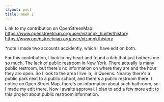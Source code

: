 ```yaml
---
layout: post
title: Week 1
---
```



Link to my contribution on OpenStreenMap: 
https://www.openstreetmap.org/user/yizongk_hunter/history
https://www.openstreetmap.org/user/yizongk/history

*note I made two accounts accidently, which I have edit on both.

For this contribution, I look to my heart and found a itch that just bothers me so much. The lack of public restroom in New York. There actually is many public restroom, but there's no information on where they are and the hour they are open. So I look to the area I live in, in Queens. Nearby there's a public park next to a public school, and there's a public restroom there. I notice on Open Street Map, there's on information about such bathroom, so I made my edit there. Now I awaits approval. I plan to add a few more edit to this project about public restroom information.



